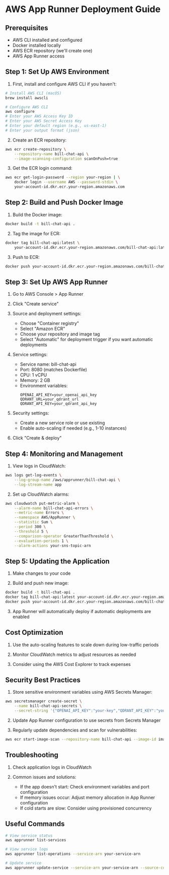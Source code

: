 # AWS App Runner Deployment Guide

## Prerequisites
- AWS CLI installed and configured
- Docker installed locally
- AWS ECR repository (we'll create one)
- AWS App Runner access

## Step 1: Set Up AWS Environment

1. First, install and configure AWS CLI if you haven't:
```bash
# Install AWS CLI (macOS)
brew install awscli

# Configure AWS CLI
aws configure
# Enter your AWS Access Key ID
# Enter your AWS Secret Access Key
# Enter your default region (e.g., us-east-1)
# Enter your output format (json)
```

2. Create an ECR repository:
```bash
aws ecr create-repository \
    --repository-name bill-chat-api \
    --image-scanning-configuration scanOnPush=true
```

3. Get the ECR login command:
```bash
aws ecr get-login-password --region your-region | \
    docker login --username AWS --password-stdin \
    your-account-id.dkr.ecr.your-region.amazonaws.com
```

## Step 2: Build and Push Docker Image

1. Build the Docker image:
```bash
docker build -t bill-chat-api .
```

2. Tag the image for ECR:
```bash
docker tag bill-chat-api:latest \
    your-account-id.dkr.ecr.your-region.amazonaws.com/bill-chat-api:latest
```

3. Push to ECR:
```bash
docker push your-account-id.dkr.ecr.your-region.amazonaws.com/bill-chat-api:latest
```

## Step 3: Set Up AWS App Runner

1. Go to AWS Console > App Runner

2. Click "Create service"

3. Source and deployment settings:
   - Choose "Container registry"
   - Select "Amazon ECR"
   - Choose your repository and image tag
   - Select "Automatic" for deployment trigger if you want automatic deployments

4. Service settings:
   - Service name: bill-chat-api
   - Port: 8080 (matches Dockerfile)
   - CPU: 1 vCPU
   - Memory: 2 GB
   - Environment variables:
     ```
     OPENAI_API_KEY=your_openai_api_key
     QDRANT_URL=your_qdrant_url
     QDRANT_API_KEY=your_qdrant_api_key
     ```

5. Security settings:
   - Create a new service role or use existing
   - Enable auto-scaling if needed (e.g., 1-10 instances)

6. Click "Create & deploy"

## Step 4: Monitoring and Management

1. View logs in CloudWatch:
```bash
aws logs get-log-events \
    --log-group-name /aws/apprunner/bill-chat-api \
    --log-stream-name app
```

2. Set up CloudWatch alarms:
```bash
aws cloudwatch put-metric-alarm \
    --alarm-name bill-chat-api-errors \
    --metric-name Errors \
    --namespace AWS/AppRunner \
    --statistic Sum \
    --period 300 \
    --threshold 5 \
    --comparison-operator GreaterThanThreshold \
    --evaluation-periods 1 \
    --alarm-actions your-sns-topic-arn
```

## Step 5: Updating the Application

1. Make changes to your code

2. Build and push new image:
```bash
docker build -t bill-chat-api .
docker tag bill-chat-api:latest your-account-id.dkr.ecr.your-region.amazonaws.com/bill-chat-api:latest
docker push your-account-id.dkr.ecr.your-region.amazonaws.com/bill-chat-api:latest
```

3. App Runner will automatically deploy if automatic deployments are enabled

## Cost Optimization

1. Use the auto-scaling features to scale down during low-traffic periods

2. Monitor CloudWatch metrics to adjust resources as needed

3. Consider using the AWS Cost Explorer to track expenses

## Security Best Practices

1. Store sensitive environment variables using AWS Secrets Manager:
```bash
aws secretsmanager create-secret \
    --name bill-chat-api-secrets \
    --secret-string '{"OPENAI_API_KEY":"your-key","QDRANT_API_KEY":"your-key"}'
```

2. Update App Runner configuration to use secrets from Secrets Manager

3. Regularly update dependencies and scan for vulnerabilities:
```bash
aws ecr start-image-scan --repository-name bill-chat-api --image-id imageTag=latest
```

## Troubleshooting

1. Check application logs in CloudWatch

2. Common issues and solutions:
   - If the app doesn't start: Check environment variables and port configuration
   - If memory issues occur: Adjust memory allocation in App Runner configuration
   - If cold starts are slow: Consider using provisioned concurrency

## Useful Commands

```bash
# View service status
aws apprunner list-services

# View service logs
aws apprunner list-operations --service-arn your-service-arn

# Update service
aws apprunner update-service --service-arn your-service-arn --source-configuration ...
``` 